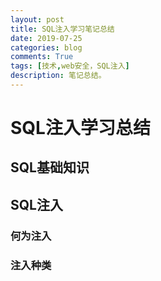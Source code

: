 ```yaml
---
layout: post
title: SQL注入学习笔记总结
date: 2019-07-25
categories: blog
comments: True
tags: [技术,web安全，SQL注入]
description: 笔记总结。
---
```


# SQL注入学习总结

## SQL基础知识

## SQL注入

### 何为注入

### 注入种类
